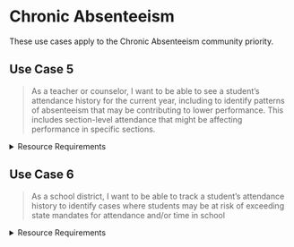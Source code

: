 # Chronic Absenteeism

These use cases apply to the Chronic Absenteeism community priority.

## Use Case 5

> As a teacher or counselor, I want to be able to see a student’s attendance
> history for the current year, including to identify patterns of absenteeism
> that may be contributing to lower performance. This includes section-level
> attendance that might be affecting performance in specific sections.  

<details>
<summary>Resource Requirements</summary>

| API Resource                                      | Notes |
| ------------------------------------------------- | ----- |
| /studentSchoolAttendanceEvents                    |       |
| /studentSectionAttendanceEvents                   |       |
| /sectionAttendanceTakenEvents                     |       |
| /calendars                                        |       |
| /calendarDates                                    |       |
| /courses                                          |       |
| /courseOfferings                                  |       |
| /localEducationAgencies                           |       |
| /gradingPeriods                                   |       |
| /schools                                          |       |
| /sections                                         |       |
| /sessions                                         |       |
| /staffs                                           |       |
| /staffEducationOrganizationAssignmentAssociations |       |
| /staffEducationOrganizationEmploymentAssociations |       |
| /staffSchoolAssociations                          |       |
| /staffSectionAssociations                         |       |
| /students                                         |       |
| /studentEducationOrganizationAssociations         |       |
| /studentSchoolAssociations                        |       |
| /studentSectionAssociations                       |       |
| /bellSchedules                                    |       |
| /locations                                        |       |
| /classPeriods                                     |       |

</details>

## Use Case 6

> As a school district, I want to be able to track a student’s attendance
> history to identify cases where students may be at risk of exceeding state
> mandates for attendance and/or time in school

<details>
<summary>Resource Requirements</summary>

| API Resource                                      | Notes |
| ------------------------------------------------- | ----- |
| /studentSchoolAttendanceEvents                    |       |
| /studentSectionAttendanceEvents                   |       |
| /sectionAttendanceTakenEvents                     |       |
| /calendars                                        |       |
| /calendarDates                                    |       |
| /courses                                          |       |
| /courseOfferings                                  |       |
| /localEducationAgencies                           |       |
| /gradingPeriods                                   |       |
| /schools                                          |       |
| /sections                                         |       |
| /sessions                                         |       |
| /staffs                                           |       |
| /staffEducationOrganizationAssignmentAssociations |       |
| /staffEducationOrganizationEmploymentAssociations |       |
| /staffSchoolAssociations                          |       |
| /staffSectionAssociations                         |       |
| /students                                         |       |
| /studentEducationOrganizationAssociations         |       |
| /studentSchoolAssociations                        |       |
| /studentSectionAssociations                       |       |
| /bellSchedules                                    |       |
| /locations                                        |       |
| /classPeriods                                     |       |
| /staffs                                           |       |
| /staffEducationOrganizationAssignmentAssociations |       |
| /staffEducationOrganizationEmploymentAssociations |       |
| /staffSchoolAssociations                          |       |
| /staffSectionAssociations                         |       |
| /students                                         |       |
| /studentEducationOrganizationAssociations         |       |
| /studentSchoolAssociations                        |       |
| /studentSectionAssociations                       |       |
| /bellSchedules                                    |       |
| /locations                                        |       |
| /classPeriods                                     |       |

</details>
